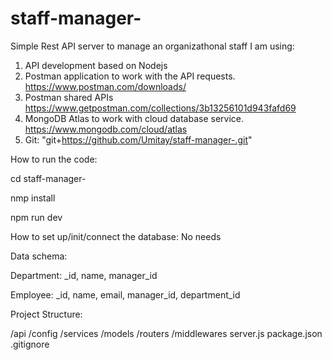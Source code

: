 # staff-manager-
Simple Rest API server to manage an organizathonal staff
I am using:
1. API development based on Nodejs
2. Postman application to work with the API requests. https://www.postman.com/downloads/
3. Postman shared APIs https://www.getpostman.com/collections/3b13256101d943fafd69
4. MongoDB Atlas to work with cloud database service. https://www.mongodb.com/cloud/atlas
5. Git: "git+https://github.com/Umitay/staff-manager-.git"
 

How to run the code: 

cd staff-manager-

nmp install

npm run dev

How to set up/init/connect the database: No needs

Data schema: 

Department:
_id, name, manager_id

Employee:
_id, name, email, manager_id, department_id


Project Structure:

/api
  /config
  /services
  /models
  /routers
  /middlewares
  server.js
  package.json
  .gitignore
  
